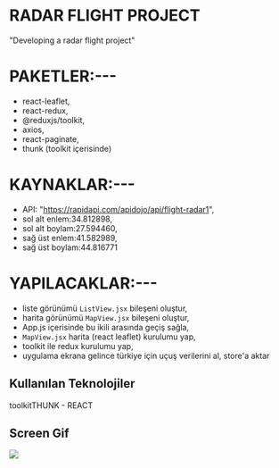 <h1>RADAR FLIGHT PROJECT</h1>

"Developing a radar flight project"

# PAKETLER:---
- react-leaflet,
- react-redux,
- @reduxjs/toolkit,
- axios,
- react-paginate,
- thunk (toolkit içerisinde)

# KAYNAKLAR:---
- API: "https://rapidapi.com/apidojo/api/flight-radar1",
- sol alt enlem:34.812898,
- sol alt boylam:27.594460,
- sağ üst enlem:41.582989,
- sağ üst boylam:44.816771

# YAPILACAKLAR:---
- liste görünümü `ListView.jsx` bileşeni oluştur,
- harita görünümü `MapView.jsx` bileşeni oluştur,
- App.js içerisinde bu ikili arasında geçiş sağla,
- `MapView.jsx` harita (react leaflet) kurulumu yap,
- toolkit ile redux kurulumu yap,
- uygulama ekrana gelince türkiye için uçuş verilerini al, store'a aktar

<h2> Kullanılan Teknolojiler </h2>

toolkitTHUNK - REACT

<h2> Screen Gif </h2>

![](ekran6.gif)
